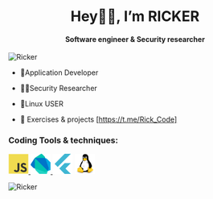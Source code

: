 <h1 align="center">Hey👋🏻, I’m RICKER</h1>
<h4 align="center">Software engineer & Security researcher</h3>
<p align="left">
<img src="https://github-profile-trophy.vercel.app/?username=drary00&theme=radical" alt="Ricker">
</p>

- 📱Application Developer

- 🕵‍♂Security Researcher

- 🐧Linux USER

- 📩 Exercises & projects [https://t.me/Rick_Code]

<h3>Coding Tools & techniques:</h3>
<p align="left">

<a href="https://www.javascript.com/" target="_blank" rel="noreferrer">
<img src="https://raw.githubusercontent.com/devicons/devicon/master/icons/javascript/javascript-original.svg" alt="Javascript" width="40" height="40">
</a>

<a href="https://www.dart.dev" target="_blank" rel="noreferrer">
<img src="https://raw.githubusercontent.com/devicons/devicon/master/icons/dart/dart-original.svg" alt="dart" width="40" height="40">
</a>

<a herf="https://www.flutter.dev" target="_blank" rel="noreferrer">
<img src="https://raw.githubusercontent.com/devicons/devicon/master/icons/flutter/flutter-plain.svg" alt="flutter" width="40" height="40">
</a>

<a herf="https://www.linux.org/" target="_blank" rel="neroferrer">
<img src="https://raw.githubusercontent.com/devicons/devicon/master/icons/linux/linux-original.svg" alt="Linux" width="40" height="40">
</a>

</p>
<p>
<img align="left" src="https://github-readme-stats.vercel.app/api?username=DrAry00&show_icons=true&theme=dark" alt="Ricker">
</p>

